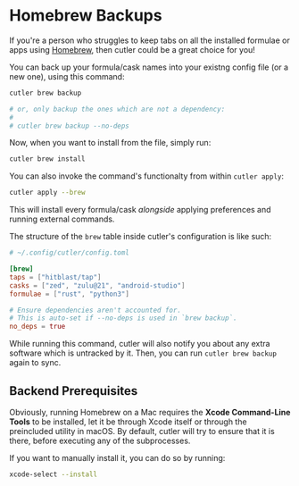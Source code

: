 # Homebrew Backups

If you're a person who struggles to keep tabs on all the installed formulae or apps using [Homebrew](https://brew.sh), then cutler could be a great choice for you!

You can back up your formula/cask names into your existng config file (or a new one), using this command:

```sh
cutler brew backup

# or, only backup the ones which are not a dependency:
#
# cutler brew backup --no-deps
```

Now, when you want to install from the file, simply run:

```sh
cutler brew install
```

You can also invoke the command's functionalty from within `cutler apply`:

```sh
cutler apply --brew
```

This will install every formula/cask _alongside_ applying preferences and running external commands.

The structure of the `brew` table inside cutler's configuration is like such:

```toml
# ~/.config/cutler/config.toml

[brew]
taps = ["hitblast/tap"]
casks = ["zed", "zulu@21", "android-studio"]
formulae = ["rust", "python3"]

# Ensure dependencies aren't accounted for.
# This is auto-set if --no-deps is used in `brew backup`.
no_deps = true
```

While running this command, cutler will also notify you about any extra software which is untracked by it. Then, you can run `cutler brew backup` again to sync.

## Backend Prerequisites

Obviously, running Homebrew on a Mac requires the **Xcode Command-Line Tools** to be installed, let it be through Xcode itself or through
the preincluded utility in macOS. By default, cutler will try to ensure that it is there, before executing any of the subprocesses.

If you want to manually install it, you can do so by running:

```sh
xcode-select --install
```
